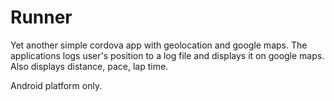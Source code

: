 # Runner
Yet another simple cordova app with geolocation and google maps. 
The applications logs user's position to a log file and displays it on google maps.
Also displays distance, pace, lap time.

Android platform only.


